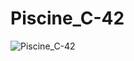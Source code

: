 # Piscine_C-42
![Piscine_C-42](https://nikitadanilov.com/wp-content/uploads/2018/08/Piscine_C-42.png)
